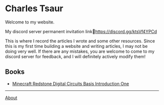 # Charles Tsaur

Welcome to my website.

My discord server permanent invitation link🔗<https://discord.gg/ktsVf4YPCd>

This is where I record the articles I wrote and some other resources. Since this is my first time building a website and writing articles, I may not be doing very well. If there are any mistakes, you are welcome to come to my discord server for feedback, and I will definitely actively modify them!
## Books

* [Minecraft Redstone Digital Circuits Basis Introduction One](mc_r_d/index.md)

---

[About](about.md)